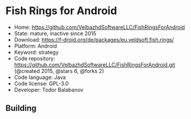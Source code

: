 # Fish Rings for Android

- Home: https://github.com/VelbazhdSoftwareLLC/FishRingsForAndroid
- State: mature, inactive since 2015
- Download: https://f-droid.org/de/packages/eu.veldsoft.fish.rings/
- Platform: Android
- Keyword: strategy
- Code repository: https://github.com/VelbazhdSoftwareLLC/FishRingsForAndroid.git (@created 2015, @stars 6, @forks 2)
- Code language: Java
- Code license: GPL-3.0
- Developer: Todor Balabanov

## Building
